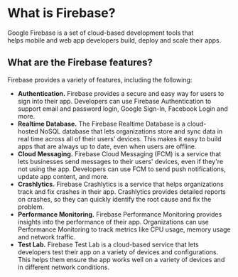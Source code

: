 # What is Firebase?

Google Firebase is a set of cloud-based development tools that helps mobile and web app developers build, deploy and scale their apps.

## What are the Firebase features?

Firebase provides a variety of features, including the following:

- **Authentication.** Firebase provides a secure and easy way for users to sign into their app. Developers can use Firebase Authentication to support email and password login, Google Sign-In, Facebook Login and more.
- **Realtime Database.** The Firebase Realtime Database is a cloud-hosted NoSQL database that lets organizations store and sync data in real time across all of their users' devices. This makes it easy to build apps that are always up to date, even when users are offline.
- **Cloud Messaging.** Firebase Cloud Messaging (FCM) is a service that lets businesses send messages to their users' devices, even if they're not using the app. Developers can use FCM to send push notifications, update app content, and more.
- **Crashlytics.** Firebase Crashlytics is a service that helps organizations track and fix crashes in their app. Crashlytics provides detailed reports on crashes, so they can quickly identify the root cause and fix the problem.
- **Performance Monitoring.** Firebase Performance Monitoring provides insights into the performance of their app. Organizations can use Performance Monitoring to track metrics like CPU usage, memory usage and network traffic.
- **Test Lab.** Firebase Test Lab is a cloud-based service that lets developers test their app on a variety of devices and configurations. This helps them ensure the app works well on a variety of devices and in different network conditions.